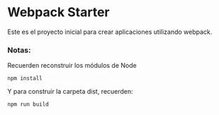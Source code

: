 # Webpack Starter

Este es el proyecto inicial para crear aplicaciones utilizando webpack.


### Notas:
Recuerden reconstruir los módulos de Node

```
npm install
```

Y para construir la carpeta dist, recuerden:

```
npm run build
```